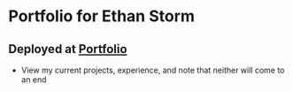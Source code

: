 # Portfolio for Ethan Storm

## Deployed at [Portfolio](https://ethan-storm-portfolio.netlify.app/)

- View my current projects, experience, and note that neither will come to an end
